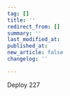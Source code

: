 ```yaml
---
tag: []
title: ''
redirect_from: []
summary: ''
last_modified_at: 
published_at: 
new_article: false
changelog: ''

---
```

Deploy 227